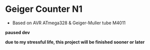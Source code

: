 # Geiger Counter N1
* Based on AVR ATmega328 & Geiger-Muller tube M4011

**paused dev**

**due to my stressful life, this project will be finished sooner or later**